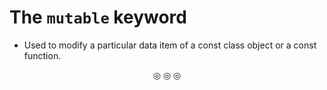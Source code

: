 # The `mutable` keyword
* Used to modify a particular data item of a const class object or a const function.

<p align="center">
&#9678; &#9678; &#9678;
</p>
